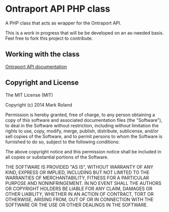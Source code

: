 # Ontraport API PHP class

A PHP class that acts as wrapper for the Ontraport API.

This is a work in progress that will be be developed on an as-needed basis.
Feel free to fork this project to contribute.


## Working with the class

[Ontraport API documentation](https://github.com/Ontraport/ontra_api_examples)


## Copyright and License

The MIT License (MIT)

Copyright (c) 2014 Mark Roland

Permission is hereby granted, free of charge, to any person obtaining a copy
of this software and associated documentation files (the "Software"), to deal
in the Software without restriction, including without limitation the rights
to use, copy, modify, merge, publish, distribute, sublicense, and/or sell
copies of the Software, and to permit persons to whom the Software is
furnished to do so, subject to the following conditions:

The above copyright notice and this permission notice shall be included in
all copies or substantial portions of the Software.

THE SOFTWARE IS PROVIDED "AS IS", WITHOUT WARRANTY OF ANY KIND, EXPRESS OR
IMPLIED, INCLUDING BUT NOT LIMITED TO THE WARRANTIES OF MERCHANTABILITY,
FITNESS FOR A PARTICULAR PURPOSE AND NONINFRINGEMENT. IN NO EVENT SHALL THE
AUTHORS OR COPYRIGHT HOLDERS BE LIABLE FOR ANY CLAIM, DAMAGES OR OTHER
LIABILITY, WHETHER IN AN ACTION OF CONTRACT, TORT OR OTHERWISE, ARISING FROM,
OUT OF OR IN CONNECTION WITH THE SOFTWARE OR THE USE OR OTHER DEALINGS IN
THE SOFTWARE.